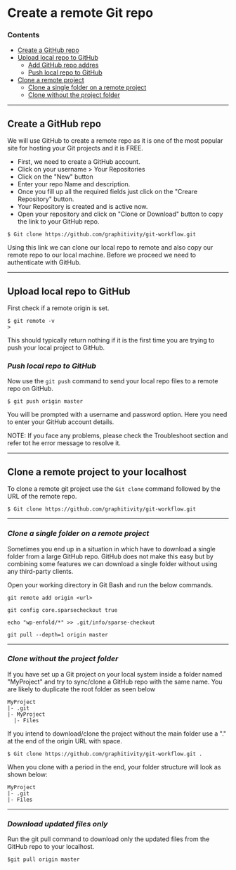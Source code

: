 # Create a remote Git repo

### **Contents**

- [Create a GitHub repo](#Create-a-GitHub-repo)
- [Upload local repo to GitHub](#upload-local-repo-to-GitHub)
  - [Add GitHub repo addres](#Add-GitHub-repo-addres)
  - [Push local repo to GitHub](#Push-local-repo-to-GitHub)
- [Clone a remote project](#Clone-a-remote-project)
  - [Clone a single folder on a remote project](#Clone-a-single-folder-on-a-remote-project)
  - [Clone without the project folder](#Clone-without-the-project-folder)

___
 
## Create a GitHub repo

We will use GitHub to create a remote repo as it is one of the most popular site for hosting your Git projects and it is FREE. 

- First, we need to create a GitHub account.
- Click on your username > Your Repositories
- Click on the "New" button 
- Enter your repo Name and description.
- Once you fill up all the required fields just click on the "Creare  Repository" button.
- Your Repository is created and is active now.
- Open your repository and click on "Clone or Download" button to copy the link to your GitHub repo.   
```
$ Git clone https://github.com/graphitivity/git-workflow.git
```

Using this link we can clone our local repo to remote and also copy our remote repo to our local machine. Before we proceed we need to authenticate with GitHub.
___



## Upload local repo to GitHub


First check if a remote origin is set.

```
$ git remote -v
>
```
This should typically return nothing if it is the first time you are trying to push your local project to GitHub. 




### ***Push local repo to GitHub***
 
Now use the `git push` command to send your local repo files to a remote repo on GitHub.

```
$ git push origin master
```

You will be prompted with a username and password option. Here you need to enter your GitHub account details.

NOTE: If you face any problems, please check the Troubleshoot section and refer tot he error message to resolve it.

___


## Clone a remote project to your localhost

To clone a remote git project use the `Git clone` command followed by the URL of the remote repo.

```
$ Git clone https://github.com/graphitivity/git-workflow.git
```
___

### ***Clone a single folder on a remote project***

Sometimes you end up in a situation in which have to download a single folder from a large GitHub repo. GitHub does not make this easy but by combining some features we can download a single folder without using any third-party clients.

Open your working directory in Git Bash and run the below commands.

```
git remote add origin <url>

git config core.sparsecheckout true

echo "wp-enfold/*" >> .git/info/sparse-checkout

git pull --depth=1 origin master
```

___

### ***Clone without the project folder***


If you have set up a Git project on your local system inside a folder named "MyProject" and try to sync/clone a GitHub repo with the same name. You are likely to duplicate the root folder as seen below

```
MyProject
|- .git
|- MyProject
  |- Files
```

If you intend to download/clone the project without the main folder use a "." at the end of the origin URL with space.

```
$ Git clone https://github.com/graphitivity/git-workflow.git .
```

When you clone with a period in the end, your folder structure will look as shown below:

```
MyProject
|- .git
|- Files
```


___

### ***Download updated files only***

Run the git pull command to download only the updated files from the GitHub repo to your localhost.

```
$git pull origin master
```
